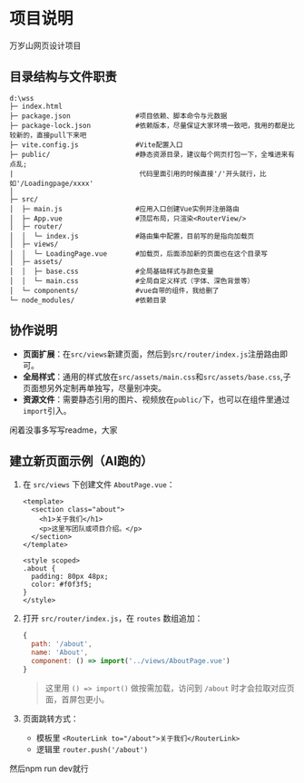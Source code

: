 # 项目说明

万岁山网页设计项目

## 目录结构与文件职责

```
d:\wss
├─ index.html
├─ package.json                #项目依赖、脚本命令与元数据
├─ package-lock.json           #依赖版本，尽量保证大家环境一致吧，我用的都是比较新的，直接pull下来吧
├─ vite.config.js              #Vite配置入口
├─ public/                     #静态资源目录，建议每个网页打包一下，全堆进来有点乱;
|                               代码里面引用的时候直接'/'开头就行，比如'/Loadingpage/xxxx'
│
├─ src/
│  ├─ main.js                  #应用入口创建Vue实例并注册路由
│  ├─ App.vue                  #顶层布局，只渲染<RouterView/>
│  ├─ router/
│  │  └─ index.js              #路由集中配置，目前写的是指向加载页
│  ├─ views/
│  │  └─ LoadingPage.vue       #加载页，后面添加新的页面也在这个目录写
│  ├─ assets/
│  │  ├─ base.css              #全局基础样式与颜色变量
│  │  └─ main.css              #全局自定义样式（字体、深色背景等）
│  └─ components/              #vue自带的组件，我给删了
└─ node_modules/               #依赖目录
```

## 协作说明

- **页面扩展**：在`src/views`新建页面，然后到`src/router/index.js`注册路由即可。
- **全局样式**：通用的样式放在`src/assets/main.css`和`src/assets/base.css`,子页面想另外定制再单独写，尽量别冲突。
- **资源文件**：需要静态引用的图片、视频放在`public/`下，也可以在组件里通过`import`引入。

闲着没事多写写readme，大家


## 建立新页面示例（AI跑的）

1. 在 `src/views` 下创建文件 `AboutPage.vue`：

   ```vue
   <template>
     <section class="about">
       <h1>关于我们</h1>
       <p>这里写团队或项目介绍。</p>
     </section>
   </template>

   <style scoped>
   .about {
     padding: 80px 48px;
     color: #f0f3f5;
   }
   </style>
   ```

2. 打开 `src/router/index.js`，在 `routes` 数组追加：

   ```js
   {
     path: '/about',
     name: 'About',
     component: () => import('../views/AboutPage.vue')
   }
   ```

   > 这里用 `() => import()` 做按需加载，访问到 `/about` 时才会拉取对应页面，首屏包更小。

3. 页面跳转方式：

   - 模板里 `<RouterLink to="/about">关于我们</RouterLink>`
   - 逻辑里 `router.push('/about')`

然后npm run dev就行
